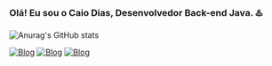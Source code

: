 ### Olá! Eu sou o Caio Dias, Desenvolvedor Back-end Java. ♨️
![Anurag's GitHub stats](https://github-readme-stats.vercel.app/api?username=anuraghazra&show_icons=true&theme=dark)

[![Blog](https://img.shields.io/badge/Instagram-E4405F?style=for-the-badge&logo=instagram&logoColor=white)](https://www.instagram.com/protagonistaaaa/)
[![Blog](https://img.shields.io/badge/Twitter-1DA1F2?style=for-the-badge&logo=twitter&logoColor=white)](https://twitter.com/Protagonistaaaa)
[![Blog](https://img.shields.io/badge/LinkedIn-0077B5?style=for-the-badge&logo=linkedin&logoColor=white)](https://www.linkedin.com/in/caio-dias-martins-26739b251/)
